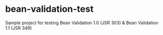 bean-validation-test
====================

Sample project for testing Bean Validation 1.0 (JSR 303) &amp; Bean Validation 1.1 (JSR 349)
